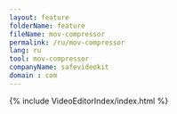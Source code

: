 ```yaml
---
layout: feature
folderName: feature
fileName: mov-compressor
permalink: /ru/mov-compressor
lang: ru
tool: mov-compressor
companyName: safevideokit
domain : com
---
```


{% include VideoEditorIndex/index.html %}

   